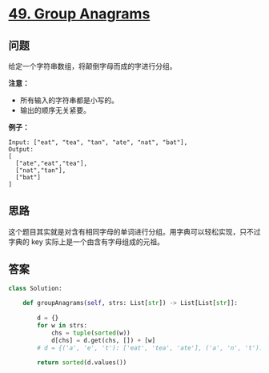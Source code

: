 # [49. Group Anagrams](https://leetcode.com/problems/group-anagrams/)

## 问题

给定一个字符串数组，将颠倒字母而成的字进行分组。

**注意：**

- 所有输入的字符串都是小写的。
- 输出的顺序无关紧要。

**例子：**

```
Input: ["eat", "tea", "tan", "ate", "nat", "bat"],
Output:
[
  ["ate","eat","tea"],
  ["nat","tan"],
  ["bat"]
]
```

## 思路

这个题目其实就是对含有相同字母的单词进行分组。用字典可以轻松实现，只不过字典的 key 实际上是一个由含有字母组成的元祖。


## 答案

```python
class Solution:
    
    def groupAnagrams(self, strs: List[str]) -> List[List[str]]:
        
        d = {}
        for w in strs:
            chs = tuple(sorted(w))
            d[chs] = d.get(chs, []) + [w]
        # d = {('a', 'e', 't'): ['eat', 'tea', 'ate'], ('a', 'n', 't'): ['tan', 'nat'], ('a', 'b', 't'): ['bat']}
        
        return sorted(d.values())
```